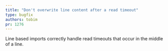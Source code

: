 ```yaml
---
title: "Don't overwrite line content after a read timeout"
type: bugfix
authors: tobim
pr: 1276
---
```


Line based imports correctly handle read timeouts that occur in the middle of a
line.
